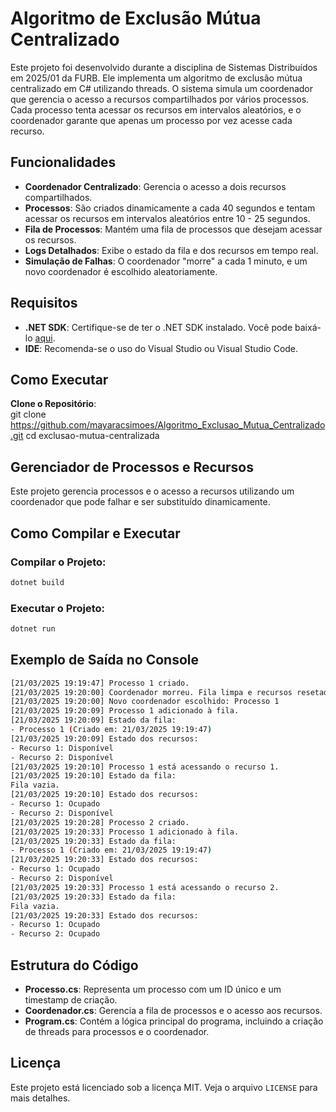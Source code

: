 # Algoritmo de Exclusão Mútua Centralizado

Este projeto foi desenvolvido durante a disciplina de Sistemas Distribuídos em 2025/01 da FURB. Ele implementa um algoritmo de exclusão mútua centralizado em C# utilizando threads. O sistema simula um coordenador que gerencia o acesso a recursos compartilhados por vários processos. Cada processo tenta acessar os recursos em intervalos aleatórios, e o coordenador garante que apenas um processo por vez acesse cada recurso.

## Funcionalidades

- **Coordenador Centralizado**: Gerencia o acesso a dois recursos compartilhados.
- **Processos**: São criados dinamicamente a cada 40 segundos e tentam acessar os recursos em intervalos aleatórios entre 10 - 25 segundos.
- **Fila de Processos**: Mantém uma fila de processos que desejam acessar os recursos.
- **Logs Detalhados**: Exibe o estado da fila e dos recursos em tempo real.
- **Simulação de Falhas**: O coordenador "morre" a cada 1 minuto, e um novo coordenador é escolhido aleatoriamente.

## Requisitos

- **.NET SDK**: Certifique-se de ter o .NET SDK instalado. Você pode baixá-lo [aqui](https://dotnet.microsoft.com/download).
- **IDE**: Recomenda-se o uso do Visual Studio ou Visual Studio Code.

## Como Executar
**Clone o Repositório**:   
   git clone https://github.com/mayaracsimoes/Algoritmo_Exclusao_Mutua_Centralizado.git
   cd exclusao-mutua-centralizada
   
## Gerenciador de Processos e Recursos
Este projeto gerencia processos e o acesso a recursos utilizando um coordenador que pode falhar e ser substituído dinamicamente.

## Como Compilar e Executar

### Compilar o Projeto:
```bash
dotnet build
```

### Executar o Projeto:
```bash
dotnet run
```

## Exemplo de Saída no Console

```bash
[21/03/2025 19:19:47] Processo 1 criado.
[21/03/2025 19:20:00] Coordenador morreu. Fila limpa e recursos resetados.
[21/03/2025 19:20:00] Novo coordenador escolhido: Processo 1
[21/03/2025 19:20:09] Processo 1 adicionado à fila.
[21/03/2025 19:20:09] Estado da fila:
- Processo 1 (Criado em: 21/03/2025 19:19:47)
[21/03/2025 19:20:09] Estado dos recursos:
- Recurso 1: Disponível
- Recurso 2: Disponível
[21/03/2025 19:20:10] Processo 1 está acessando o recurso 1.
[21/03/2025 19:20:10] Estado da fila:
Fila vazia.
[21/03/2025 19:20:10] Estado dos recursos:
- Recurso 1: Ocupado
- Recurso 2: Disponível
[21/03/2025 19:20:28] Processo 2 criado.
[21/03/2025 19:20:33] Processo 1 adicionado à fila.
[21/03/2025 19:20:33] Estado da fila:
- Processo 1 (Criado em: 21/03/2025 19:19:47)
[21/03/2025 19:20:33] Estado dos recursos:
- Recurso 1: Ocupado
- Recurso 2: Disponível
[21/03/2025 19:20:33] Processo 1 está acessando o recurso 2.
[21/03/2025 19:20:33] Estado da fila:
Fila vazia.
[21/03/2025 19:20:33] Estado dos recursos:
- Recurso 1: Ocupado
- Recurso 2: Ocupado
```

## Estrutura do Código

- **Processo.cs**: Representa um processo com um ID único e um timestamp de criação.
- **Coordenador.cs**: Gerencia a fila de processos e o acesso aos recursos.
- **Program.cs**: Contém a lógica principal do programa, incluindo a criação de threads para processos e o coordenador.

## Licença

Este projeto está licenciado sob a licença MIT. Veja o arquivo `LICENSE` para mais detalhes.


